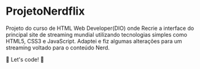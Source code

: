 # ProjetoNerdflix

Projeto do curso de HTML Web Developer(DIO) onde Recrie a interface do principal site de streaming mundial utilizando tecnologias simples como HTML5, CSS3 e JavaScript. Adaptei e fiz algumas alterações para um streaming voltado para o conteúdo Nerd.

🚀 Let's code! 🚀
